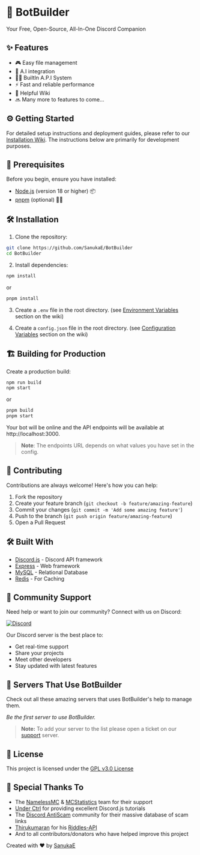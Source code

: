 # 🤖 BotBuilder

Your Free, Open-Source, All-In-One Discord Companion

## ✨ Features

- 🎮 Easy file management
- 🤖 A.I integration
- 👨‍💻 BuiltIn A.P.I System
- ⚡ Fast and reliable performance
- 📘 Helpful Wiki
- 🔜 Many more to features to come...

## ⚙ Getting Started

For detailed setup instructions and deployment guides, please refer to our [Installation Wiki](https://github.com/SanukaE/BotBuilder/wiki/Installation). The instructions below are primarily for development purposes.

## 🚀 Prerequisites

Before you begin, ensure you have installed:

- [Node.js](https://nodejs.org) (version 18 or higher) 📦
- [pnpm](https://pnpm.io/) (optional) 🏃‍♂️

## 🛠️ Installation

1. Clone the repository:

```sh
git clone https://github.com/SanukaE/BotBuilder
cd BotBuilder
```

2. Install dependencies:

```sh
npm install
```

or

```sh
pnpm install
```

3. Create a `.env` file in the root directory. (see [Environment Variables](https://github.com/SanukaE/BotBuilder/wiki/Variables) section on the wiki)

4. Create a `config.json` file in the root directory. (see [Configuration Variables](https://github.com/SanukaE/BotBuilder/wiki/Variables) section on the wiki)

## 🏗️ Building for Production

Create a production build:

```sh
npm run build
npm start
```

or

```sh
pnpm build
pnpm start
```

Your bot will be online and the API endpoints will be available at http://localhost:3000.

> **Note**: The endpoints URL depends on what values you have set in the config.

## 🤝 Contributing

Contributions are always welcome! Here's how you can help:

1. Fork the repository
2. Create your feature branch (`git checkout -b feature/amazing-feature`)
3. Commit your changes (`git commit -m 'Add some amazing feature'`)
4. Push to the branch (`git push origin feature/amazing-feature`)
5. Open a Pull Request

## 🛠️ Built With

- [Discord.js](https://discord.js.org) - Discord API framework
- [Express](https://expressjs.com) - Web framework
- [MySQL](https://www.mysql.com) - Relational Database
- [Redis](https://redis.io) - For Caching

## 📱 Community Support

Need help or want to join our community? Connect with us on Discord:

[![Discord](https://img.shields.io/discord/1055384504841285682?color=7289da&logo=discord&logoColor=white)](https://discord.gg/fpkASGjwYT)

Our Discord server is the best place to:

- Get real-time support
- Share your projects
- Meet other developers
- Stay updated with latest features

## 👥 Servers That Use BotBuilder

Check out all these amazing servers that uses BotBuilder's help to manage them.

_Be the first server to use BotBuilder._

> **Note:** To add your server to the list please open a ticket on our [support](https://discord.gg/fpkASGjwYT) server.

## 📄 License

This project is licensed under the [GPL v3.0 License](https://choosealicense.com/licenses/gpl-3.0/)

## 🙏 Special Thanks To

- The [NamelessMC](https://namelessmc.com/) & [MCStatistics](https://mcstatistics.org/) team for their support
- [Under Ctrl](https://www.youtube.com/@underctrl) for providing excellent Discord.js tutorials
- The [Discord AntiScam](https://github.com/Discord-AntiScam/scam-links) community for their massive database of scam links
- [Thirukumaran](https://github.com/Thiru-kumaran-R) for his [Riddles-API](https://github.com/Thiru-kumaran-R/Riddles-API)
- And to all contributors/donators who have helped improve this project

Created with ❤️ by [SanukaE](https://github.com/SanukaE)
